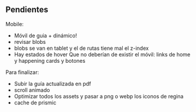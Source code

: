 
## Pendientes 

Mobile:
- Móvil de guia + dinámico!
- revisar blobs 
- blobs se van en tablet y el de rutas tiene mal el z-index
- Hay estados de hover Que no deberían de existir el móvil: links de home y happening cards y botones 

Para finalizar:
- Subir la guía actualizada en pdf
- scroll animado
- Optimizar todos los assets y pasar a png o webp los iconos de regina
- cache de prismic